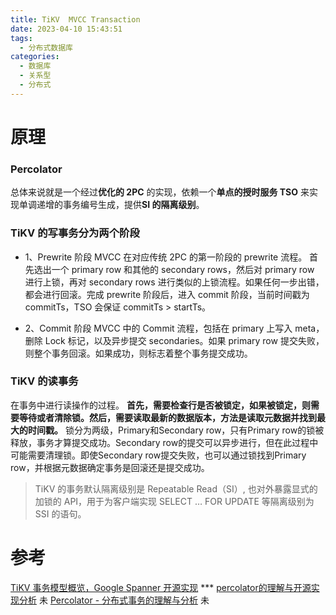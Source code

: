 ```yaml
---
title: TiKV  MVCC Transaction
date: 2023-04-10 15:43:51
tags:
  - 分布式数据库
categories:  
  - 数据库
  - 关系型
  - 分布式
---
```


<p></p>
<!-- more -->


# 原理
### Percolator 

  总体来说就是一个经过**优化的 2PC** 的实现，依赖一个**单点的授时服务 TSO** 来实现单调递增的事务编号生成，提供**SI 的隔离级别**。

### TiKV 的写事务分为两个阶段
+ 1、Prewrite 阶段
  MVCC 在对应传统 2PC 的第一阶段的 prewrite 流程。
  首先选出一个 primary row 和其他的 secondary rows，然后对 primary row 进行上锁，再对 secondary rows 进行类似的上锁流程。如果任何一步出错，都会进行回滚。完成 prewrite 阶段后，进入 commit 阶段，当前时间戳为 commitTs，TSO 会保证 commitTs > startTs。

+ 2、Commit 阶段
  MVCC 中的 Commit 流程，包括在 primary 上写入 meta，删除 Lock 标记，以及异步提交 secondaries。如果 primary row 提交失败，则整个事务回滚。如果成功，则标志着整个事务提交成功。

### TiKV 的读事务
  在事务中进行读操作的过程。
  **首先，需要检查行是否被锁定，如果被锁定，则需要等待或者清除锁。然后，需要读取最新的数据版本，方法是读取元数据并找到最大的时间戳。** 锁分为两级，Primary和Secondary row，只有Primary row的锁被释放，事务才算提交成功。Secondary row的提交可以异步进行，但在此过程中可能需要清理锁。即使Secondary row提交失败，也可以通过锁找到Primary row，并根据元数据确定事务是回滚还是提交成功。

> TiKV 的事务默认隔离级别是 Repeatable Read（SI）, 也对外暴露显式的加锁的 API，用于为客户端实现 SELECT … FOR UPDATE 等隔离级别为 SSI 的语句。

# 参考
[TiKV 事务模型概览，Google Spanner 开源实现](https://cn.pingcap.com/blog/tidb-transaction-model)  *** 
[percolator的理解与开源实现分析](https://zhuanlan.zhihu.com/p/149377959)   未
[Percolator - 分布式事务的理解与分析](https://zhuanlan.zhihu.com/p/261115166)   未